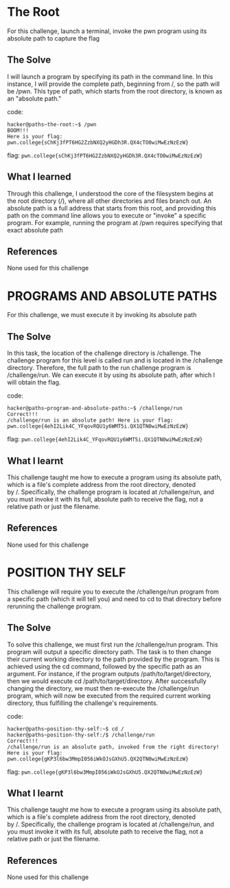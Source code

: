 # The Root
For this challenge, launch a terminal, invoke the pwn program using its absolute path to capture the flag

## The Solve
I will launch a program by specifying its path in the command line. In this instance, I will provide the complete path, beginning from /, so the path will be /pwn. This type of path, which starts from the root directory, is known as an "absolute path."

code:
```
hacker@paths~the-root:~$ /pwn
BOOM!!!
Here is your flag:
pwn.college{sChKj3fPT6HG2ZzbNXQ2yHGDh3R.QX4cTO0wiMwEzNzEzW}
```
flag: `pwn.college{sChKj3fPT6HG2ZzbNXQ2yHGDh3R.QX4cTO0wiMwEzNzEzW}`

## What I learned
Through this challenge, I understood the core of the filesystem begins at the root directory (/), where all other directories and files branch out. An absolute path is a full address that starts from this root, and providing this path on the command line allows you to execute or "invoke" a specific program. For example, running the program at /pwn requires specifying that exact absolute path

## References 
None used for this challenge


# PROGRAMS AND ABSOLUTE PATHS
For this challenge, we must execute it by invoking its absolute path

## The Solve
In this task, the location of the challenge directory is /challenge. The challenge program for this level is called run and is located in the /challenge directory. Therefore, the full path to the run challenge program is /challenge/run. We can execute it by using its absolute path, after which I will obtain the flag.

code:
```
hacker@paths~program-and-absolute-paths:~$ /challenge/run
Correct!!!
/challenge/run is an absolute path! Here is your flag:
pwn.college{4ehI2Lik4C_YFqovRQU1y6WMT5i.QX1QTN0wiMwEzNzEzW}
```
flag: `pwn.college{4ehI2Lik4C_YFqovRQU1y6WMT5i.QX1QTN0wiMwEzNzEzW} `

## What I learnt
This challenge taught me how to execute a program using its absolute path, which is a file's complete address from the root directory, denoted by /. Specifically, the challenge program is located at /challenge/run, and you must invoke it with its full, absolute path to receive the flag, not a relative path or just the filename. 

## References 
None used for this challenge


# POSITION THY SELF
This challenge will require you to execute the /challenge/run program from a specific path (which it will tell you) and need to cd to that directory before rerunning the challenge program. 

## The Solve
To solve this challenge, we must first run the /challenge/run program. This program will output a specific directory path. The task is to then change their current working directory to the path provided by the program. This is achieved using the cd command, followed by the specific path as an argument. For instance, if the program outputs /path/to/target/directory, then we would execute cd /path/to/target/directory. After successfully changing the directory, we must then re-execute the /challenge/run program, which will now be executed from the required current working directory, thus fulfilling the challenge's requirements.

code:
```
hacker@paths~position-thy-self:~$ cd /
hacker@paths~position-thy-self:/$ /challenge/run
Correct!!!
/challenge/run is an absolute path, invoked from the right directory!
Here is your flag:
pwn.college{gKP3l6bw3MmpI056iWkOJsGXhU5.QX2QTN0wiMwEzNzEzW}
```
flag: `pwn.college{gKP3l6bw3MmpI056iWkOJsGXhU5.QX2QTN0wiMwEzNzEzW}`

## What I learnt
This challenge taught me how to execute a program using its absolute path, which is a file's complete address from the root directory, denoted by /. Specifically, the challenge program is located at /challenge/run, and you must invoke it with its full, absolute path to receive the flag, not a relative path or just the filename. 

## References 
None used for this challenge


